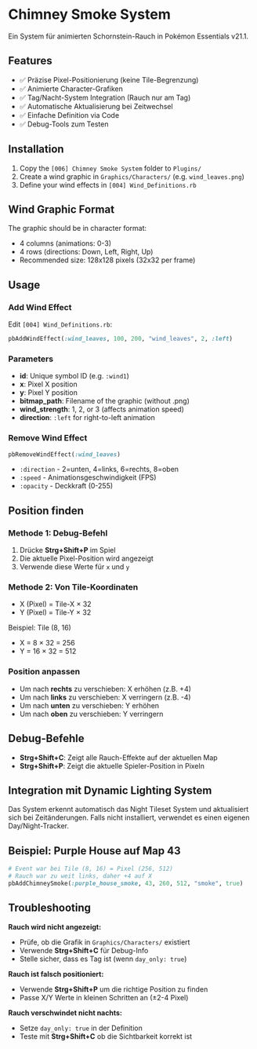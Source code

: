 # Chimney Smoke System

Ein System für animierten Schornstein-Rauch in Pokémon Essentials v21.1.

## Features

- ✅ Präzise Pixel-Positionierung (keine Tile-Begrenzung)
- ✅ Animierte Character-Grafiken
- ✅ Tag/Nacht-System Integration (Rauch nur am Tag)
- ✅ Automatische Aktualisierung bei Zeitwechsel
- ✅ Einfache Definition via Code
- ✅ Debug-Tools zum Testen

## Installation

1. Copy the `[006] Chimney Smoke System` folder to `Plugins/`
2. Create a wind graphic in `Graphics/Characters/` (e.g. `wind_leaves.png`)
3. Define your wind effects in `[004] Wind_Definitions.rb`

## Wind Graphic Format

The graphic should be in character format:

- 4 columns (animations: 0-3)
- 4 rows (directions: Down, Left, Right, Up)
- Recommended size: 128x128 pixels (32x32 per frame)

## Usage

### Add Wind Effect

Edit `[004] Wind_Definitions.rb`:

```ruby
pbAddWindEffect(:wind_leaves, 100, 200, "wind_leaves", 2, :left)
```

### Parameters

- **id**: Unique symbol ID (e.g. `:wind1`)
- **x**: Pixel X position
- **y**: Pixel Y position
- **bitmap_path**: Filename of the graphic (without .png)
- **wind_strength**: 1, 2, or 3 (affects animation speed)
- **direction**: `:left` for right-to-left animation

### Remove Wind Effect

```ruby
pbRemoveWindEffect(:wind_leaves)
```

- `:direction` - 2=unten, 4=links, 6=rechts, 8=oben
- `:speed` - Animationsgeschwindigkeit (FPS)
- `:opacity` - Deckkraft (0-255)

## Position finden

### Methode 1: Debug-Befehl

1. Drücke **Strg+Shift+P** im Spiel
2. Die aktuelle Pixel-Position wird angezeigt
3. Verwende diese Werte für `x` und `y`

### Methode 2: Von Tile-Koordinaten

- X (Pixel) = Tile-X × 32
- Y (Pixel) = Tile-Y × 32

Beispiel: Tile (8, 16)

- X = 8 × 32 = 256
- Y = 16 × 32 = 512

### Position anpassen

- Um nach **rechts** zu verschieben: X erhöhen (z.B. +4)
- Um nach **links** zu verschieben: X verringern (z.B. -4)
- Um nach **unten** zu verschieben: Y erhöhen
- Um nach **oben** zu verschieben: Y verringern

## Debug-Befehle

- **Strg+Shift+C**: Zeigt alle Rauch-Effekte auf der aktuellen Map
- **Strg+Shift+P**: Zeigt die aktuelle Spieler-Position in Pixeln

## Integration mit Dynamic Lighting System

Das System erkennt automatisch das Night Tileset System und aktualisiert sich bei Zeitänderungen. Falls nicht installiert, verwendet es einen eigenen Day/Night-Tracker.

## Beispiel: Purple House auf Map 43

```ruby
# Event war bei Tile (8, 16) = Pixel (256, 512)
# Rauch war zu weit links, daher +4 auf X
pbAddChimneySmoke(:purple_house_smoke, 43, 260, 512, "smoke", true)
```

## Troubleshooting

**Rauch wird nicht angezeigt:**

- Prüfe, ob die Grafik in `Graphics/Characters/` existiert
- Verwende **Strg+Shift+C** für Debug-Info
- Stelle sicher, dass es Tag ist (wenn `day_only: true`)

**Rauch ist falsch positioniert:**

- Verwende **Strg+Shift+P** um die richtige Position zu finden
- Passe X/Y Werte in kleinen Schritten an (±2-4 Pixel)

**Rauch verschwindet nicht nachts:**

- Setze `day_only: true` in der Definition
- Teste mit **Strg+Shift+C** ob die Sichtbarkeit korrekt ist
